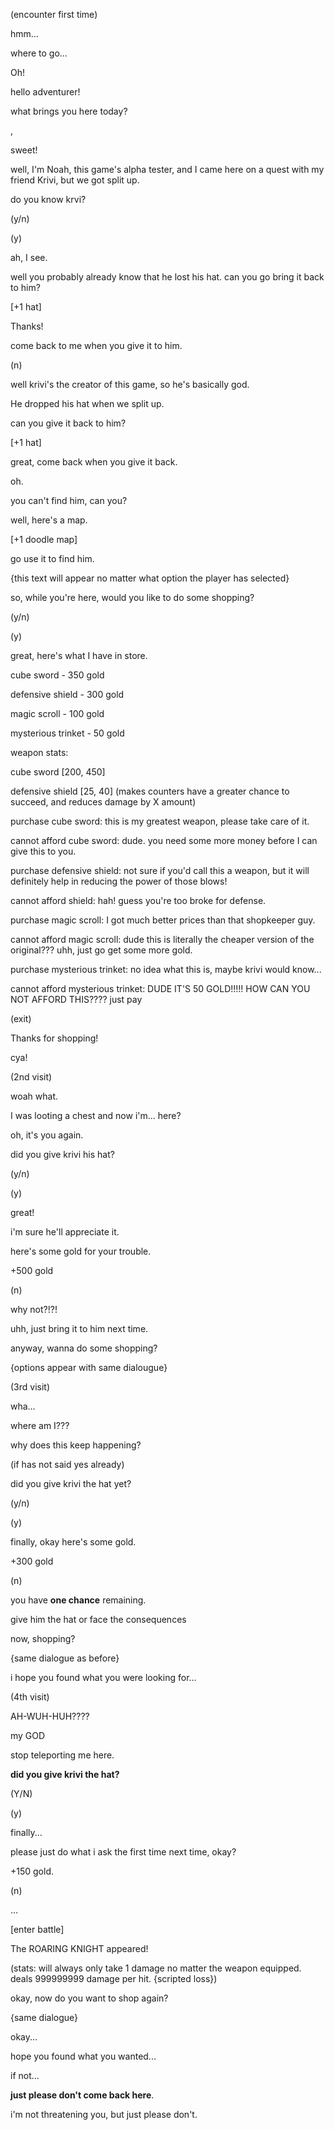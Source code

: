 (encounter first time)

hmm...

where to go...

Oh! 

hello adventurer! 

what brings you here today?

<treasure>, <experience points>

sweet!

well, I'm Noah, this game's alpha tester, and I came here on a quest with my friend Krivi, but we got split up. 

do you know krvi?

(y/n)

(y)

ah, I see.

well you probably already know that he lost his hat. can you go bring it back to him? 

\[+1 hat]

Thanks!

come back to me when you give it to him.

(n)

well krivi's the creator of this game, so he's basically god.

He dropped his hat when we split up.

can you give it back to him?

\[+1 hat]

great, come back when you give it back.

oh.

you can't find him, can you? 

well, here's a map.

\[+1 doodle map]

go use it to find him.

{this text will appear no matter what option the player has selected}

so, while you're here, would you like to do some shopping?

(y/n)

(y)

great, here's what I have in store.

cube sword - 350 gold

defensive shield - 300 gold

magic scroll - 100 gold

mysterious trinket - 50 gold

weapon stats: 

cube sword \[200, 450]

defensive shield \[25, 40] (makes counters have a greater chance to succeed, and reduces damage by X amount)

purchase cube sword: this is my greatest weapon, please take care of it.

cannot afford cube sword: dude. you need some more money before I can give this to you. 

purchase defensive shield: not sure if you'd call this a weapon, but it will definitely help in reducing the power of those blows!

cannot afford shield: hah! guess you're too broke for defense.

purchase magic scroll: I got much better prices than that shopkeeper guy.

cannot afford magic scroll: dude this is literally the cheaper version of the original??? uhh, just go get some more gold.

purchase mysterious trinket: no idea what this is, maybe krivi would know...

cannot afford mysterious trinket: DUDE IT'S 50 GOLD!!!!! HOW CAN YOU NOT AFFORD THIS???? just pay

(exit)

Thanks for shopping!

cya!

(2nd visit)

woah what.

I was looting a chest and now i'm… here?

oh, it's you again.

did you give krivi his hat?

(y/n)

(y)

great! 

i'm sure he'll appreciate it.

here's some gold for your trouble.

+500 gold

(n)

why not?!?!

uhh, just bring it to him next time.

anyway, wanna do some shopping?

{options appear with same dialougue}

(3rd visit)

wha…

where am I???

why does this keep happening?

(if has not said yes already)

did you give krivi the hat yet?

(y/n)

(y)

finally, okay here's some gold.

+300 gold

(n)

you have **one chance** remaining. 

give him the hat or face the consequences

now, shopping?

{same dialogue as before}

i hope you found what you were looking for...

(4th visit)

AH-WUH-HUH????

my GOD

stop teleporting me here.

**did you give krivi the hat?**

(Y/N)

(y)

finally...

please just do what i ask the first time next time, okay?

+150 gold.

(n)

...

\[enter battle]

The ROARING KNIGHT appeared!

(stats: will always only take 1 damage no matter the weapon equipped. deals 999999999 damage per hit. {scripted loss})

okay, now do you want to shop again?

{same dialogue}

okay... 

hope you found what you wanted...

if not...

**just please don't come back here**.

i'm not threatening you, but just please don't.





